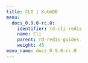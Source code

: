 ```yaml
---
title: CLI | KubeDB
menu:
  docs_0.9.0-rc.0:
    identifier: rd-cli-redis
    name: Cli
    parent: rd-redis-guides
    weight: 45
menu_name: docs_0.9.0-rc.0
---
```

